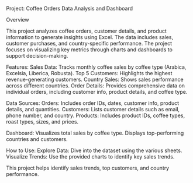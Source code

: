 
Project: Coffee Orders Data Analysis and Dashboard

Overview

This project analyzes coffee orders, customer details, and product information to generate insights using Excel. The data includes sales, customer purchases, and country-specific performance. The project focuses on visualizing key metrics through charts and dashboards to support decision-making.

Features:
Sales Data: Tracks monthly coffee sales by coffee type (Arabica, Excelsia, Liberica, Robusta).
Top 5 Customers: Highlights the highest revenue-generating customers.
Country Sales: Shows sales performance across different countries.
Order Details: Provides comprehensive data on individual orders, including customer info, product details, and coffee type.

Data Sources:
Orders: Includes order IDs, dates, customer info, product details, and quantities.
Customers: Lists customer details such as email, phone number, and country.
Products: Includes product IDs, coffee types, roast types, sizes, and prices.

Dashboard:
Visualizes total sales by coffee type.
Displays top-performing countries and customers.

How to Use:
Explore Data: Dive into the dataset using the various sheets.
Visualize Trends: Use the provided charts to identify key sales trends.

This project helps identify sales trends, top customers, and country performance.
